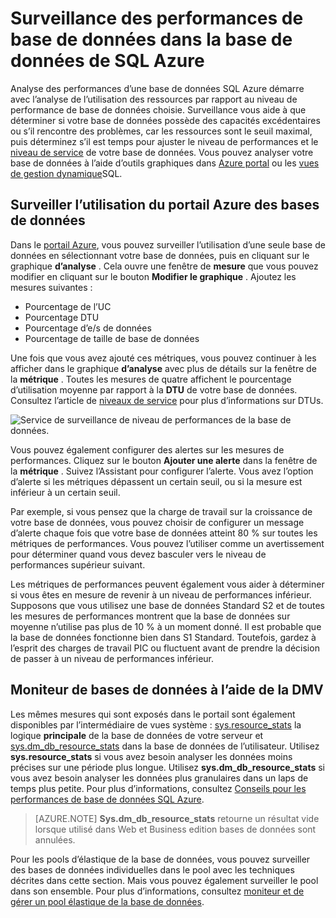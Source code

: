 <properties
    pageTitle="Surveillance des performances de base de données dans la base de données de SQL Azure | Microsoft Azure"
    description="Obtenir des informations sur les options d’analyse de votre base de données avec des outils Azure et les vues de gestion dynamiques."
    keywords="surveillance de la base de données, les performances de base de données en nuage"
    services="sql-database"
    documentationCenter=""
    authors="CarlRabeler"
    manager="jhubbard"
    editor=""/>

<tags
    ms.service="sql-database"
    ms.devlang="na"
    ms.topic="get-started-article"
    ms.tgt_pltfrm="na"
    ms.workload="data-management"
    ms.date="09/27/2016"
    ms.author="carlrab"/>

# <a name="monitoring-database-performance-in-azure-sql-database"></a>Surveillance des performances de base de données dans la base de données de SQL Azure
Analyse des performances d’une base de données SQL Azure démarre avec l’analyse de l’utilisation des ressources par rapport au niveau de performance de base de données choisie. Surveillance vous aide à que déterminer si votre base de données possède des capacités excédentaires ou s’il rencontre des problèmes, car les ressources sont le seuil maximal, puis déterminez s’il est temps pour ajuster le niveau de performances et le [niveau de service](sql-database-service-tiers.md) de votre base de données. Vous pouvez analyser votre base de données à l’aide d’outils graphiques dans [Azure portal](https://portal.azure.com) ou les [vues de gestion dynamique](https://msdn.microsoft.com/library/ms188754.aspx)SQL.

## <a name="monitor-databases-using-the-azure-portal"></a>Surveiller l’utilisation du portail Azure des bases de données

Dans le [portail Azure](https://portal.azure.com/), vous pouvez surveiller l’utilisation d’une seule base de données en sélectionnant votre base de données, puis en cliquant sur le graphique **d’analyse** . Cela ouvre une fenêtre de **mesure** que vous pouvez modifier en cliquant sur le bouton **Modifier le graphique** . Ajoutez les mesures suivantes :

- Pourcentage de l’UC
- Pourcentage DTU
- Pourcentage d’e/s de données
- Pourcentage de taille de base de données

Une fois que vous avez ajouté ces métriques, vous pouvez continuer à les afficher dans le graphique **d’analyse** avec plus de détails sur la fenêtre de la **métrique** . Toutes les mesures de quatre affichent le pourcentage d’utilisation moyenne par rapport à la **DTU** de votre base de données. Consultez l’article de [niveaux de service](sql-database-service-tiers.md) pour plus d’informations sur DTUs.

![Service de surveillance de niveau de performances de la base de données.](./media/sql-database-service-tiers/sqldb_service_tier_monitoring.png)

Vous pouvez également configurer des alertes sur les mesures de performances. Cliquez sur le bouton **Ajouter une alerte** dans la fenêtre de la **métrique** . Suivez l’Assistant pour configurer l’alerte. Vous avez l’option d’alerte si les métriques dépassent un certain seuil, ou si la mesure est inférieur à un certain seuil.

Par exemple, si vous pensez que la charge de travail sur la croissance de votre base de données, vous pouvez choisir de configurer un message d’alerte chaque fois que votre base de données atteint 80 % sur toutes les métriques de performances. Vous pouvez l’utiliser comme un avertissement pour déterminer quand vous devez basculer vers le niveau de performances supérieur suivant.

Les métriques de performances peuvent également vous aider à déterminer si vous êtes en mesure de revenir à un niveau de performances inférieur. Supposons que vous utilisez une base de données Standard S2 et de toutes les mesures de performances montrent que la base de données sur moyenne n’utilise pas plus de 10 % à un moment donné. Il est probable que la base de données fonctionne bien dans S1 Standard. Toutefois, gardez à l’esprit des charges de travail PIC ou fluctuent avant de prendre la décision de passer à un niveau de performances inférieur.

## <a name="monitor-databases-using-dmvs"></a>Moniteur de bases de données à l’aide de la DMV

Les mêmes mesures qui sont exposés dans le portail sont également disponibles par l’intermédiaire de vues système : [sys.resource_stats](https://msdn.microsoft.com/library/dn269979.aspx) la logique **principale** de la base de données de votre serveur et [sys.dm_db_resource_stats](https://msdn.microsoft.com/library/dn800981.aspx) dans la base de données de l’utilisateur. Utilisez **sys.resource_stats** si vous avez besoin analyser les données moins précises sur une période plus longue. Utilisez **sys.dm_db_resource_stats** si vous avez besoin analyser les données plus granulaires dans un laps de temps plus petite. Pour plus d’informations, consultez [Conseils pour les performances de base de données SQL Azure](sql-database-performance-guidance.md#monitoring-resource-use-with-sysresourcestats).

>[AZURE.NOTE] **Sys.dm_db_resource_stats** retourne un résultat vide lorsque utilisé dans Web et Business edition bases de données sont annulées.

Pour les pools d’élastique de la base de données, vous pouvez surveiller des bases de données individuelles dans le pool avec les techniques décrites dans cette section. Mais vous pouvez également surveiller le pool dans son ensemble. Pour plus d’informations, consultez [moniteur et de gérer un pool élastique de la base de données](sql-database-elastic-pool-manage-portal.md).
